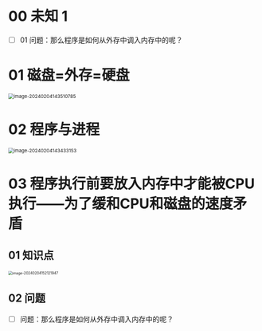 # 00 未知 1

- [ ] 01 问题：那么程序是如何从外存中调入内存中的呢？



# 01 磁盘=外存=硬盘

<img src="https://cvp.oss-cn-shanghai.aliyuncs.com/picgo/202402041435828.png" alt="image-20240204143510785" style="zoom: 67%;" />



# 02 程序与进程

<img src="https://cvp.oss-cn-shanghai.aliyuncs.com/picgo/202402041434271.png" alt="image-20240204143433153" style="zoom: 67%;" />



# 03 程序执行前要放入内存中才能被CPU执行——为了缓和CPU和磁盘的速度矛盾



## 01 知识点

<img src="https://cvp.oss-cn-shanghai.aliyuncs.com/picgo/202402041521004.png" alt="image-20240204152121947" style="zoom:50%;" />



## 02 问题

- [ ] 问题：那么程序是如何从外存中调入内存中的呢？

